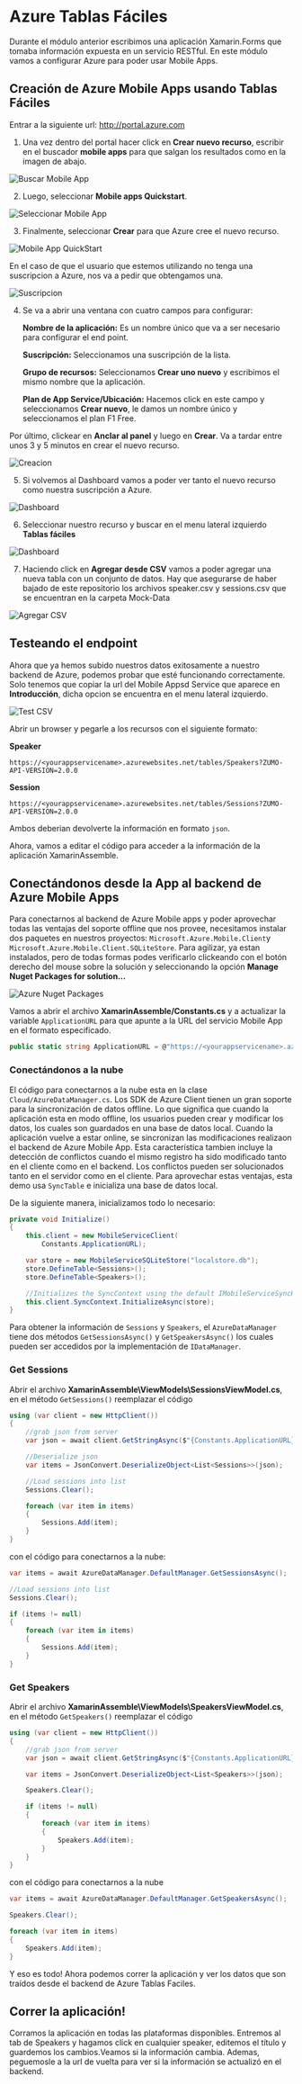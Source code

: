 # Azure Tablas Fáciles

Durante el módulo anterior escribimos una aplicación Xamarin.Forms que tomaba información expuesta en un servicio RESTful. En este módulo vamos a configurar Azure para poder usar Mobile Apps. 

## Creación de Azure Mobile Apps usando Tablas Fáciles

Entrar a la siguiente url: http://portal.azure.com 

1. Una vez dentro del portal hacer click en **Crear nuevo recurso**, escribir en el buscador **mobile apps** para que salgan los resultados como en la imagen de abajo. 

![Buscar Mobile App](./images/01.BuscarMobileApp.PNG)

2. Luego, seleccionar **Mobile apps Quickstart**.

![Seleccionar Mobile App](./images/02.SeleccionarMobileApp.PNG)

3. Finalmente, seleccionar **Crear** para que Azure cree el nuevo recurso.

![Mobile App QuickStart](./images/03.MobileAppQuickstart.PNG)

En el caso de que el usuario que estemos utilizando no tenga una suscripcion a Azure, nos va a pedir que obtengamos una.

![Suscripcion](./images/04.Suscripcion.PNG)

4. Se va a abrir una ventana con cuatro campos para configurar:

    **Nombre de la aplicación:**
    Es un nombre único que va a ser necesario para configurar el end point. 

    **Suscripción:**
    Seleccionamos una suscripción de la lista.

    **Grupo de recursos:**
    Seleccionamos **Crear uno nuevo** y escribimos el mismo nombre que la aplicación.

    **Plan de App Service/Ubicación:**
    Hacemos click en este campo y seleccionamos **Crear nuevo**, le damos un nombre único y seleccionamos el plan F1 Free.

Por último, clickear en **Anclar al panel** y luego en **Crear**. Va a tardar entre unos 3 y 5 minutos en crear el nuevo recurso. 

![Creacion](./images/05.Creacion.PNG)

5. Si volvemos al Dashboard vamos a poder ver tanto el nuevo recurso como nuestra suscripción a Azure.

![Dashboard](./images/06.Dashboard.PNG)

6. Seleccionar nuestro recurso y buscar en el menu lateral izquierdo **Tablas fáciles**

![Dashboard](./images/07.OpcionTablasFaciles.PNG)

7. Haciendo click en **Agregar desde CSV** vamos a poder agregar una nueva tabla con un conjunto de datos. Hay que asegurarse de haber bajado de este repositorio los archivos speaker.csv y sessions.csv que se encuentran en la carpeta Mock-Data

![Agregar CSV](./images/08.AgregarCSV.PNG)

## Testeando el endpoint

Ahora que ya hemos subido nuestros datos exitosamente a nuestro backend de Azure, podemos probar que esté funcionando correctamente. Solo tenemos que copiar la url del Mobile Appsd Service que aparece en **Introducción**, dicha opcion se encuentra en el menu lateral izquierdo.

![Test CSV](./images/09.TestRecurso.PNG)

Abrir un browser y pegarle a los recursos con el siguiente formato:

**Speaker**
```
https://<yourappservicename>.azurewebsites.net/tables/Speakers?ZUMO-API-VERSION=2.0.0 
```
**Session**
```
https://<yourappservicename>.azurewebsites.net/tables/Sessions?ZUMO-API-VERSION=2.0.0 
```
Ambos deberian devolverte la información en formato `json`.

Ahora, vamos a editar el código para acceder a la información de la aplicación XamarinAssemble.

## Conectándonos desde la App al backend de Azure Mobile Apps

Para conectarnos al backend de Azure Mobile apps y poder aprovechar todas las ventajas del soporte offline que nos provee, necesitamos instalar dos paquetes en nuestros proyectos: `Microsoft.Azure.Mobile.Client`y `Microsoft.Azure.Mobile.Client.SQLiteStore`. Para agilizar, ya estan instalados, pero de todas formas podes verificarlo clickeando con el botón derecho del mouse sobre la solución y seleccionando la opción **Manage Nuget Packages for solution...**

![Azure Nuget Packages](https://raw.githubusercontent.com/nishanil/Dev-Days-HOL/master/02%20Cloud-Labs/screenshots/Azure-Nuget-Packages.png?token=AC9rtmcdDk5_XxPfM26Vts8NNRBto9O0ks5X0sP5wA%3D%3D)

Vamos a abrir el archivo **XamarinAssemble/Constants.cs** y a actualizar la variable `ApplicationURL` para que apunte a la URL del servicio Mobile App en el formato especificado. 

```csharp
public static string ApplicationURL = @"https://<yourappservicename>.azurewebsites.net";
```

### Conectándonos a la nube

El código para conectarnos a la nube esta en la clase `Cloud/AzureDataManager.cs`. Los SDK de Azure Client tienen un gran soporte para la sincronización de datos offline. Lo que significa que cuando la aplicación esta en modo offline, los usuarios pueden crear y modificar los datos, los cuales son guardados en una base de datos local. Cuando la aplicación vuelve a estar online, se sincronizan las modificaciones realizaon el backend de Azure Mobile App. Esta característica tambien incluye la detección de conflictos cuando el mismo registro ha sido modificado tanto en el cliente como en el backend. Los conflictos pueden ser solucionados tanto en el servidor como en el cliente. Para aprovechar estas ventajas, esta demo usa `SyncTable` e inicializa una base de datos local. 

De la siguiente manera, inicializamos todo lo necesario:

```csharp
private void Initialize()
{
    this.client = new MobileServiceClient(
        Constants.ApplicationURL);

    var store = new MobileServiceSQLiteStore("localstore.db");
    store.DefineTable<Sessions>();
    store.DefineTable<Speakers>();

    //Initializes the SyncContext using the default IMobileServiceSyncHandler.
    this.client.SyncContext.InitializeAsync(store);
}
```

Para obtener la información de `Sessions` y `Speakers`, el `AzureDataManager` tiene dos métodos `GetSessionsAsync()` y `GetSpeakersAsync()` los cuales pueden ser accedidos por la implementación de `IDataManager`.

### Get Sessions

Abrir el archivo **XamarinAssemble\ViewModels\SessionsViewModel.cs**, en el método `GetSessions()` reemplazar el código

```csharp
using (var client = new HttpClient())
{
    //grab json from server
    var json = await client.GetStringAsync($"{Constants.ApplicationURL}/tables/sessions?ZUMO-API-VERSION=2.0.0");

    //Deserialize json
    var items = JsonConvert.DeserializeObject<List<Sessions>>(json);

    //Load sessions into list
    Sessions.Clear();

    foreach (var item in items)
    {
        Sessions.Add(item);
    }
}
```
con el código para conectarnos a la nube:

```csharp
var items = await AzureDataManager.DefaultManager.GetSessionsAsync();

//Load sessions into list
Sessions.Clear();

if (items != null)
{
    foreach (var item in items)
    {
        Sessions.Add(item);
    }
}
```

### Get Speakers

Abrir el archivo **XamarinAssemble\ViewModels\SpeakersViewModel.cs**, en el método `GetSpeakers()` reemplazar el código

```csharp
using (var client = new HttpClient())
{
    //grab json from server
    var json = await client.GetStringAsync($"{Constants.ApplicationURL} /tables/speakers?ZUMO-API-VERSION=2.0.0");

    var items = JsonConvert.DeserializeObject<List<Speakers>>(json);

    Speakers.Clear();

    if (items != null)
    {
        foreach (var item in items)
        {
            Speakers.Add(item);
        }
    }
}
```
con el código para conectarnos a la nube

```csharp
var items = await AzureDataManager.DefaultManager.GetSpeakersAsync();

Speakers.Clear();

foreach (var item in items)
{
    Speakers.Add(item);
}
```

Y eso es todo! Ahora podemos correr la aplicación y ver los datos que son traídos desde el backend de Azure Tablas Faciles.

## Correr la aplicación!
Corramos la aplicación en todas las plataformas disponibles. Entremos al tab de Speakers y hagamos click en cualquier speaker, editemos el título y guardemos los cambios.Veamos si la información cambia. Ademas, peguemosle a la url de vuelta para ver si la información se actualizó en el backend.


